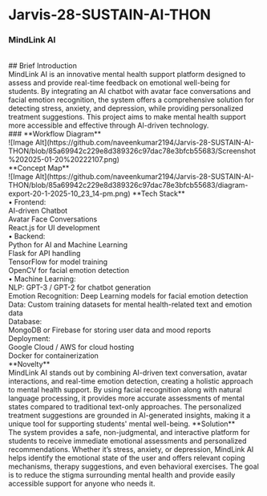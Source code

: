 # Jarvis-28-SUSTAIN-AI-THON
### **MindLink AI**
<br>
## Brief Introduction<br>
MindLink AI is an innovative mental health support platform designed to assess and provide real-time feedback on emotional well-being for students. By integrating an AI chatbot with avatar face conversations and facial emotion recognition, the system offers a comprehensive solution for detecting stress, anxiety, and depression, while providing personalized treatment suggestions. This project aims to make mental health support more accessible and effective through AI-driven technology.<br>
### **Workflow Diagram**<br>
 ![Image Alt](https://github.com/naveenkumar2194/Jarvis-28-SUSTAIN-AI-THON/blob/85a69942c229e8d389326c97dac78e3bfcb55683/Screenshot%202025-01-20%20222107.png)<br>
 **Concept Map**<br>
 ![Image Alt](https://github.com/naveenkumar2194/Jarvis-28-SUSTAIN-AI-THON/blob/85a69942c229e8d389326c97dac78e3bfcb55683/diagram-export-20-1-2025-10_23_14-pm.png)
 **Tech Stack**<br>
•	Frontend:<br>
    AI-driven Chatbot<br>
    Avatar Face Conversations<br>
    React.js for UI development<br>
•	Backend:<br>
    Python for AI and Machine Learning<br>
    Flask for API handling<br>
    TensorFlow  for model training<br>
    OpenCV for facial emotion detection<br>
•	Machine Learning:<br>
    NLP: GPT-3 / GPT-2 for chatbot generation<br>
    Emotion Recognition: Deep Learning models for facial emotion detection<br>
    Data: Custom training datasets for mental health-related text and emotion data<br>
Database:<br>
    MongoDB or Firebase for storing user data and mood reports<br>
	Deployment:<br>
    Google Cloud / AWS for cloud hosting<br>
    Docker for containerization<br>
**Novelty**<br>
MindLink AI stands out by combining AI-driven text conversation, avatar interactions, and real-time emotion detection, creating a holistic approach to mental health support. By using facial recognition along with natural language processing, it provides more accurate assessments of mental states compared to traditional text-only approaches. The personalized treatment suggestions are grounded in AI-generated insights, making it a unique tool for supporting students' mental well-being.
**Solution**<br>
The system provides a safe, non-judgmental, and interactive platform for students to receive immediate emotional assessments and personalized recommendations. Whether it’s stress, anxiety, or depression, MindLink AI helps identify the emotional state of the user and offers relevant coping mechanisms, therapy suggestions, and even behavioral exercises. The goal is to reduce the stigma surrounding mental health and provide easily accessible support for anyone who needs it.
